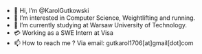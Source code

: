 - 👋 Hi, I’m @KarolGutkowski
- 👀 I’m interested in Computer Science, Weightlifting and running.
- 🌱 I’m currently studying at Warsaw University of Technology.
- 💳 Working as a SWE Intern at Visa
- 📫 How to reach me ? Via email: gutkarol1706[at]gmail[dot]com

<!---
KarolGutkowski/KarolGutkowski is a ✨ special ✨ repository because its `README.md` (this file) appears on your GitHub profile.
You can click the Preview link to take a look at your changes.
--->

